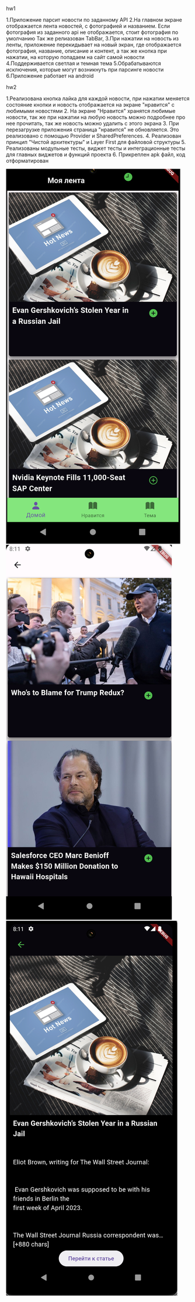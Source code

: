 hw1


1.Приложение парсит новости по заданному API
2.На главном экране отображается лента новостей, с фотографией и названием. Если фотография из заданного api не отображается, стоит фотография по умолчанию Так же релиазован TabBar,
3.При нажатии на новость из ленты, приложение перекидывает на новый экран, где отображается фотография, название, описание и контент, а так же кнопка при нажатии, на которую попадаем на сайт самой новости
4.Поддерживается светлая и темная тема
5.Обрабатываются исключения, которые могут возникнуть при парсинге новости
6.Приложение работает на android

hw2

1.Реализована кнопка лайка для каждой новости, при нажатии меняется состояние кнопки и новость отображается на экране "нравится" c любимыми новостями
2. На экране "Нравится" хранятся любимые новости, так же при нажатии на любую новость можно подробнее про нее прочитать, так же новость можно удалить с этого экрана
3. При перезагрузке приложения страница "нравится" не обновляется. Это реализовано с помощью Provider и
SharedPreferences.
4. Реализован принцип "Чистой архитектуры" и Layer First для файловой структуры
5. Реализованы модульные тесты, виджет тесты и интеграционные тесты для главных виджетов и функций проекта
6. Прикреплен apk файл, код отформатирован

![внешний вид приложения](/hw/screens/Снимок%20экрана%202024-04-01%20в%2020.11.14.png)
![внешний вид приложения](/hw/screens/Снимок%20экрана%202024-04-01%20в%2020.11.26.png)
![внешний вид приложения](/hw/screens/Снимок%20экрана%202024-04-01%20в%2020.11.50.png)

